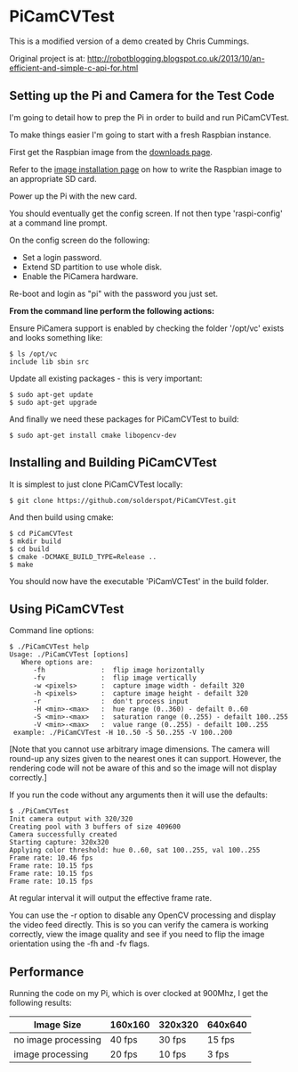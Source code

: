 PiCamCVTest 
===========

This is a modified version of a demo created by Chris Cummings.

Original project is at: http://robotblogging.blogspot.co.uk/2013/10/an-efficient-and-simple-c-api-for.html

Setting up the Pi and Camera for the Test Code
----------------------------------------------

I'm going to detail how to prep the Pi in order to build and run PiCamCVTest.

To make things easier I'm going to start with a fresh Raspbian instance.

First get the Raspbian image from the [downloads page](http://www.raspberrypi.org/downloads).

Refer to the [image installation page](http://www.raspberrypi.org/documentation/installation/installing-images/README.md) on how to write the Raspbian image to an appropriate SD card.

Power up the Pi with the new card.

You should eventually get the config screen. If not then type 'raspi-config' at a command line prompt.

On the config screen do the following:

 * Set a login password.
 * Extend SD partition to use whole disk.
 * Enable the PiCamera hardware.

Re-boot and login as "pi" with the password you just set.

**From the command line perform the following actions:**

Ensure PiCamera support is enabled by checking the folder '/opt/vc' exists and looks something like:

    $ ls /opt/vc
    include lib sbin src

Update all existing packages - this is very important:

    $ sudo apt-get update
    $ sudo apt-get upgrade

And finally we need these packages for PiCamCVTest to build:

    $ sudo apt-get install cmake libopencv-dev

Installing and Building PiCamCVTest
-----------------------------------

It is simplest to just clone PiCamCVTest locally:

    $ git clone https://github.com/solderspot/PiCamCVTest.git

And then build using cmake:

    $ cd PiCamCVTest
    $ mkdir build
    $ cd build
    $ cmake -DCMAKE_BUILD_TYPE=Release ..
    $ make

You should now have the executable 'PiCamVCTest' in the build folder.

Using PiCamCVTest
-----------------

Command line options:

    $ ./PiCamCVTest help
    Usage: ./PiCamCVTest [options]
       Where options are:
          -fh              :  flip image horizontally
          -fv              :  flip image vertically
          -w <pixels>      :  capture image width - defailt 320
          -h <pixels>      :  capture image height - defailt 320
          -r               :  don't process input
          -H <min>-<max>   :  hue range (0..360) - defailt 0..60
          -S <min>-<max>   :  saturation range (0..255) - defailt 100..255
          -V <min>-<max>   :  value range (0..255) - defailt 100..255
     example: ./PiCamCVTest -H 10..50 -S 50..255 -V 100..200


[Note that you cannot use arbitrary image dimensions. The camera will round-up any sizes given to the nearest ones it can support. However, the rendering code will not be aware of this and so the image will not display correctly.]

If you run the code without any arguments then it will use the defaults:

    $ ./PiCamCVTest
    Init camera output with 320/320
    Creating pool with 3 buffers of size 409600
    Camera successfully created
    Starting capture: 320x320
    Applying color threshold: hue 0..60, sat 100..255, val 100..255
    Frame rate: 10.46 fps
    Frame rate: 10.15 fps
    Frame rate: 10.15 fps
    Frame rate: 10.15 fps

At regular interval it will output the effective frame rate.

You can use the -r option to disable any OpenCV processing and display the video feed directly. This is so you can verify the camera is working correctly, view the image quality and see if you need to flip the image orientation using the -fh and -fv flags.

Performance
-----------

Running the code on my Pi, which is over clocked at 900Mhz, I get the following results:

|     Image Size      | 160x160 | 320x320 | 640x640 | 
|---------------------|---------|---------|---------|
| no image processing |  40 fps |  30 fps |  15 fps |
| image processing    |  20 fps |  10 fps |   3 fps |
    
    
